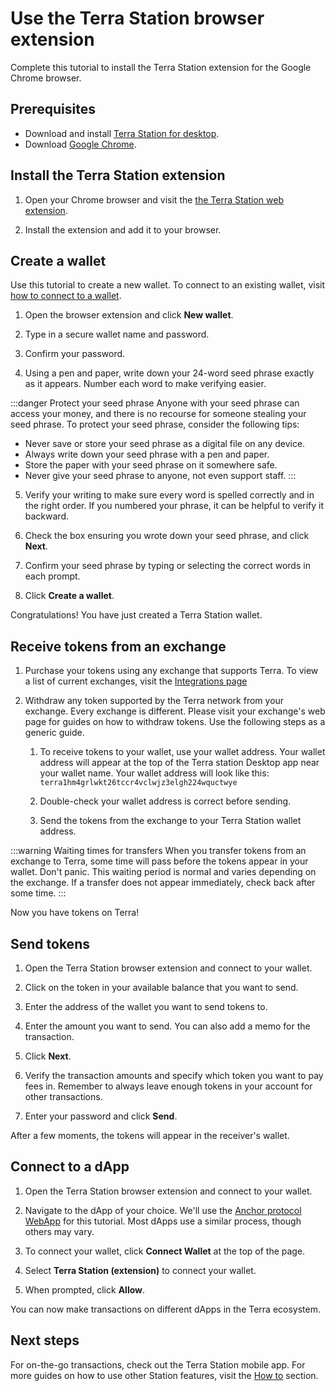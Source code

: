 # Use the Terra Station browser extension

Complete this tutorial to install the Terra Station extension for the Google Chrome browser.

## Prerequisites

- Download and install [Terra Station for desktop](/Tutorials/Get-started/Terra-Station-desktop.md).
- Download [Google Chrome](https://www.google.com/chrome/).

## Install the Terra Station extension

1. Open your Chrome browser and visit the [the Terra Station web extension](https://chrome.google.com/webstore/detail/terra-station/aiifbnbfobpmeekipheeijimdpnlpgpp).

2. Install the extension and add it to your browser.

## Create a wallet

Use this tutorial to create a new wallet. To connect to an existing wallet, visit [how to connect to a wallet](/How-to/Terra-Station/Wallet.md#connect-to-a-wallet-using-a-private-key).

1. Open the browser extension and click **New wallet**.

2. Type in a secure wallet name and password.

3. Confirm your password.

4. Using a pen and paper, write down your 24-word seed phrase exactly as it appears. Number each word to make verifying easier.

:::danger Protect your seed phrase
Anyone with your seed phrase can access your money, and there is no recourse for someone stealing your seed phrase. To protect your seed phrase, consider the following tips:

- Never save or store your seed phrase as a digital file on any device.
- Always write down your seed phrase with a pen and paper.
- Store the paper with your seed phrase on it somewhere safe.
- Never give your seed phrase to anyone, not even support staff.
:::

5. Verify your writing to make sure every word is spelled correctly and in the right order. If you numbered your phrase, it can be helpful to verify it backward.

5. Check the box ensuring you wrote down your seed phrase, and click **Next**.

6. Confirm your seed phrase by typing or selecting the correct words in each prompt.

7. Click **Create a wallet**.

Congratulations! You have just created a Terra Station wallet.

## Receive tokens from an exchange

1. Purchase your tokens using any exchange that supports Terra. To view a list of current exchanges, visit the [Integrations page](https://docs.terra.money/Reference/integrations.html#exchanges)

1. Withdraw any token supported by the Terra network from your exchange. Every exchange is different. Please visit your exchange's web page for guides on how to withdraw tokens. Use the following steps as a generic guide.

    1. To receive tokens to your wallet, use your wallet address. Your wallet address will appear at the top of the Terra station Desktop app near your wallet name. Your wallet address will look like this: `terra1hm4grlwkt26tccr4vclwjz3elgh224wquctwye`

    1. Double-check your wallet address is correct before sending.

    1. Send the tokens from the exchange to your Terra Station wallet address.

:::warning Waiting times for transfers
When you transfer tokens from an exchange to Terra, some time will pass before the tokens appear in your wallet. Don't panic. This waiting period is normal and varies depending on the exchange. If a transfer does not appear immediately, check back after some time.
:::

Now you have tokens on Terra!

## Send tokens

1. Open the Terra Station browser extension and connect to your wallet.

2. Click on the token in your available balance that you want to send.

3. Enter the address of the wallet you want to send tokens to.

4. Enter the amount you want to send. You can also add a memo for the transaction.

5. Click **Next**.

6. Verify the transaction amounts and specify which token you want to pay fees in. Remember to always leave enough tokens in your account for other transactions.

7.  Enter your password and click **Send**.

After a few moments, the tokens will appear in the receiver's wallet.

## Connect to a dApp

1. Open the Terra Station browser extension and connect to your wallet.

2. Navigate to the dApp of your choice. We'll use the [Anchor protocol WebApp](https://app.anchorprotocol.com/) for this tutorial. Most dApps use a similar process, though others may vary.

3. To connect your wallet, click **Connect Wallet** at the top of the page.

4. Select **Terra Station (extension)** to connect your wallet.  

5. When prompted, click **Allow**.

You can now make transactions on different dApps in the Terra ecosystem.

## Next steps

For on-the-go transactions, check out the Terra Station mobile app. For more guides on how to use other Station features, visit the [How to](/How-to/Terra-Station) section.
